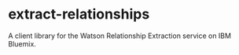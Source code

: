 # extract-relationships
A client library for the Watson Relationship Extraction service on IBM Bluemix.
